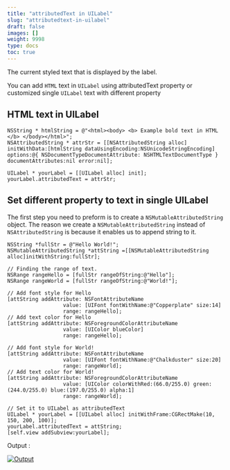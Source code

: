 ```yaml
---
title: "attributedText in UILabel"
slug: "attributedtext-in-uilabel"
draft: false
images: []
weight: 9998
type: docs
toc: true
---
```


The current styled text that is displayed by the label.

You can add `HTML` text in `UILabel` using attributedText property or customized single `UILabel` text with different property

## HTML text in UILabel
    NSString * htmlString = @"<html><body> <b> Example bold text in HTML </b> </body></html>";
    NSAttributedString * attrStr = [[NSAttributedString alloc] initWithData:[htmlString dataUsingEncoding:NSUnicodeStringEncoding] options:@{ NSDocumentTypeDocumentAttribute: NSHTMLTextDocumentType } documentAttributes:nil error:nil];

    UILabel * yourLabel = [[UILabel alloc] init];
    yourLabel.attributedText = attrStr;

## Set different property to text in single UILabel
The first step you need to preform is to create a `NSMutableAttributedString` object. The reason we create a `NSMutableAttributedString` instead of `NSAttributedString` is because it enables us to append string to it.



    NSString *fullStr = @"Hello World!";
    NSMutableAttributedString *attString =[[NSMutableAttributedString alloc]initWithString:fullStr];
    
    // Finding the range of text.
    NSRange rangeHello = [fullStr rangeOfString:@"Hello"];
    NSRange rangeWorld = [fullStr rangeOfString:@"World!"];
    
    // Add font style for Hello
    [attString addAttribute: NSFontAttributeName
                      value: [UIFont fontWithName:@"Copperplate" size:14]
                      range: rangeHello];
    // Add text color for Hello
    [attString addAttribute: NSForegroundColorAttributeName
                      value: [UIColor blueColor]
                      range: rangeHello];
    
    // Add font style for World!
    [attString addAttribute: NSFontAttributeName
                      value: [UIFont fontWithName:@"Chalkduster" size:20]
                      range: rangeWorld];
    // Add text color for World!
    [attString addAttribute: NSForegroundColorAttributeName
                      value: [UIColor colorWithRed:(66.0/255.0) green:(244.0/255.0) blue:(197.0/255.0) alpha:1]
                      range: rangeWorld];
    
    // Set it to UILabel as attributedText
    UILabel * yourLabel = [[UILabel alloc] initWithFrame:CGRectMake(10, 150, 200, 100)];
    yourLabel.attributedText = attString;
    [self.view addSubview:yourLabel];

Output : 
 
[![Output][1]][1]


  [1]: https://i.stack.imgur.com/0sm4A.png

